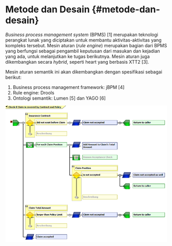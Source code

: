 # Metode dan Desain {#metode-dan-desain}

_Business process management system_ (BPMS) [1] merupakan teknologi perangkat lunak yang diciptakan untuk membantu aktivitas-aktivitas yang kompleks tersebut. Mesin aturan (_rule engine_) merupakan bagian dari BPMS yang berfungsi sebagai pengambil keputusan dari masukan dan kejadian yang ada, untuk melanjutkan ke tugas berikutnya. Mesin aturan juga dikembangkan secara _hybrid_, seperti heart yang berbasis XTT2 [3].

Mesin aturan semantik ini akan dikembangkan dengan spesifikasi sebagai berikut:

1.  Business process management framework: jBPM [4]
2.  Rule engine: Drools
3.  Ontologi semantik: Lumen [5] dan YAGO [6]

![vrmodeler1.png (821×693)](assets/vrmodeler1png_821693.png)